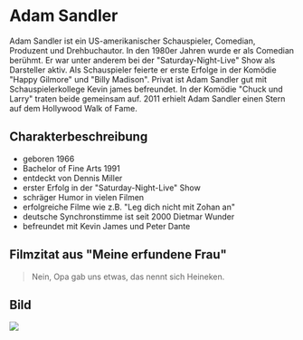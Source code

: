 # Adam Sandler
Adam Sandler ist ein US-amerikanischer Schauspieler, Comedian, Produzent und Drehbuchautor.
In den 1980er Jahren wurde er als Comedian berühmt. 
Er war unter anderem bei der "Saturday-Night-Live" Show als Darsteller aktiv. 
Als Schauspieler feierte er erste Erfolge in der Komödie "Happy Gilmore" und "Billy Madison". 
Privat ist Adam Sandler gut mit Schauspielerkollege Kevin james befreundet. In der Komödie "Chuck und Larry" traten beide gemeinsam auf.
2011 erhielt Adam Sandler einen Stern auf dem Hollywood Walk of Fame.
## Charakterbeschreibung
* geboren 1966
* Bachelor of Fine Arts 1991
* entdeckt von Dennis Miller
* erster Erfolg in der "Saturday-Night-Live" Show
* schräger Humor in vielen Filmen
* erfolgreiche Filme wie z.B. "Leg dich nicht mit Zohan an"
* deutsche Synchronstimme ist seit 2000 Dietmar Wunder
* befreundet mit Kevin James und Peter Dante
## Filmzitat aus "Meine erfundene Frau"
> Nein, Opa gab uns etwas, das nennt sich Heineken.
## Bild
<img src="https://upload.wikimedia.org/wikipedia/commons/thumb/4/48/Adam_Sandler_on_%27Blended%27_Red_Carpet_in_Berlin_%2814043442427%29.jpg/681px-Adam_Sandler_on_%27Blended%27_Red_Carpet_in_Berlin_%2814043442427%29.jpg"/>